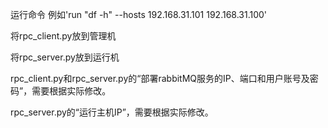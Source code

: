 
运行命令
	例如'run "df -h" --hosts 192.168.31.101 192.168.31.100'
	
将rpc_client.py放到管理机

将rpc_server.py放到运行机

rpc_client.py和rpc_server.py的“部署rabbitMQ服务的IP、端口和用户账号及密码”，需要根据实际修改。

rpc_server.py的“运行主机IP”，需要根据实际修改。